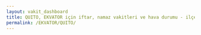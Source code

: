 ```yaml
---
layout: vakit_dashboard
title: QUITO, EKVATOR için iftar, namaz vakitleri ve hava durumu - ilçe/eyalet seç
permalink: /EKVATOR/QUITO/
---
```


<script type="text/javascript">
  var GLOBAL_COUNTRY = 'EKVATOR';
  var GLOBAL_CITY = 'QUITO';
  var GLOBAL_STATE = '';
  var lat = 72;
  var lon = 21;
</script>
